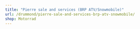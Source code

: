 ```yaml
---
title: "Pierre sale and services (BRP ATV/Snowmobile)"
url: /drummond/pierre-sale-and-services-brp-atv-snowmobile/
shop: Motorrad
---
```

